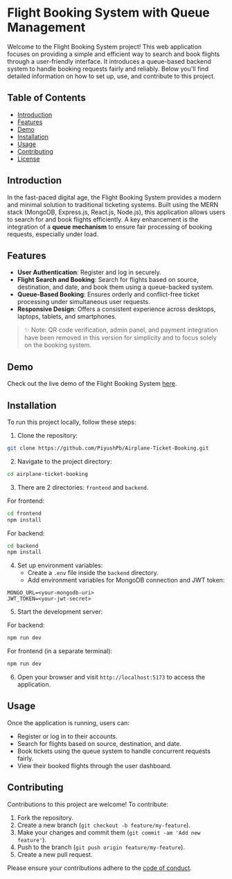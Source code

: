 # Flight Booking System with Queue Management

Welcome to the Flight Booking System project! This web application focuses on providing a simple and efficient way to search and book flights through a user-friendly interface. It introduces a queue-based backend system to handle booking requests fairly and reliably. Below you'll find detailed information on how to set up, use, and contribute to this project.

## Table of Contents

- [Introduction](#introduction)
- [Features](#features)
- [Demo](#demo)
- [Installation](#installation)
- [Usage](#usage)
- [Contributing](#contributing)
- [License](#license)

## Introduction

In the fast-paced digital age, the Flight Booking System provides a modern and minimal solution to traditional ticketing systems. Built using the MERN stack (MongoDB, Express.js, React.js, Node.js), this application allows users to search for and book flights efficiently. A key enhancement is the integration of a **queue mechanism** to ensure fair processing of booking requests, especially under load.

## Features

- **User Authentication**: Register and log in securely.
- **Flight Search and Booking**: Search for flights based on source, destination, and date, and book them using a queue-backed system.
- **Queue-Based Booking**: Ensures orderly and conflict-free ticket processing under simultaneous user requests.
- **Responsive Design**: Offers a consistent experience across desktops, laptops, tablets, and smartphones.

> ✨ Note: QR code verification, admin panel, and payment integration have been removed in this version for simplicity and to focus solely on the booking system.

## Demo

Check out the live demo of the Flight Booking System [here](https://abvssystem.web.app/).

## Installation

To run this project locally, follow these steps:

1. Clone the repository:

```bash
git clone https://github.com/PiyushPb/Airplane-Ticket-Booking.git
```

2. Navigate to the project directory:

```bash
cd airplane-ticket-booking
```

3. There are 2 directories: `frontend` and `backend`.

For frontend:

```bash
cd frontend
npm install
```

For backend:

```bash
cd backend
npm install
```

4. Set up environment variables:
   - Create a `.env` file inside the `backend` directory.
   - Add environment variables for MongoDB connection and JWT token:

```env
MONGO_URL=<your-mongodb-uri>
JWT_TOKEN=<your-jwt-secret>
```

5. Start the development server:

For backend:

```bash
npm run dev
```

For frontend (in a separate terminal):

```bash
npm run dev
```

6. Open your browser and visit `http://localhost:5173` to access the application.

## Usage

Once the application is running, users can:

- Register or log in to their accounts.
- Search for flights based on source, destination, and date.
- Book tickets using the queue system to handle concurrent requests fairly.
- View their booked flights through the user dashboard.

## Contributing

Contributions to this project are welcome! To contribute:

1. Fork the repository.
2. Create a new branch (`git checkout -b feature/my-feature`).
3. Make your changes and commit them (`git commit -am 'Add new feature'`).
4. Push to the branch (`git push origin feature/my-feature`).
5. Create a new pull request.

Please ensure your contributions adhere to the [code of conduct](CODE_OF_CONDUCT.md).


